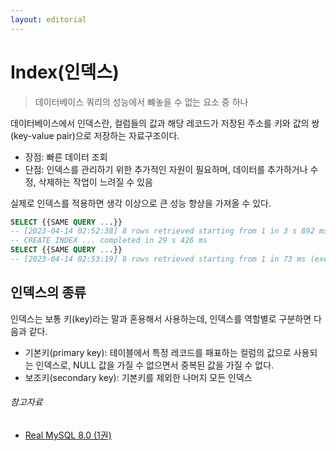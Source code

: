 ```yaml
---
layout: editorial
---
```


# Index(인덱스)

> 데이터베이스 쿼리의 성능에서 뺴놓을 수 없는 요소 중 하나

데이터베이스에서 인덱스란, 컬럼들의 값과 해당 레코드가 저장된 주소를 키와 값의 쌍(key-value pair)으로 저장하는 자료구조이다.

- 장점: 빠른 데이터 조회
- 단점: 인덱스를 관리하기 위한 추가적인 자원이 필요하며, 데이터를 추가하거나 수정, 삭제하는 작업이 느려질 수 있음

실제로 인덱스를 적용하면 생각 이상으로 큰 성능 향상을 가져올 수 있다.

```sql
SELECT {{SAME QUERY ...}}
-- [2023-04-14 02:52:38] 8 rows retrieved starting from 1 in 3 s 892 ms (execution: 3 s 876 ms, fetching: 16 ms)
-- CREATE INDEX ... completed in 29 s 426 ms
SELECT {{SAME QUERY ...}}
-- [2023-04-14 02:53:19] 8 rows retrieved starting from 1 in 73 ms (execution: 55 ms, fetching: 18 ms)
```

## 인덱스의 종류

인덱스는 보통 키(key)라는 말과 혼용해서 사용하는데, 인덱스를 역할별로 구분하면 다음과 같다.

- 기본키(primary key): 테이블에서 특정 레코드를 패표하는 컬럼의 값으로 사용되는 인덱스로, NULL 값을 가질 수 없으면서 중복된 값을 가질 수 없다.
- 보조키(secondary key): 기본키를 제외한 나머지 모든 인덱스

###### 참고자료

- [Real MySQL 8.0 (1권)](https://kobic.net/book/bookInfo/view.do?isbn=9791158392703)

